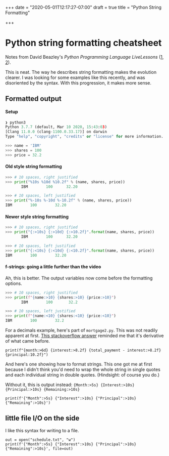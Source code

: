 +++
date = "2020-05-01T12:17:27-07:00"
draft = true
title = "Python String Formatting"

+++

# Python string formatting cheatsheet

Notes from David Beazley's _Python Programming Language LiveLessons_
([1][1], [2][2]).

This is neat. The way he describes string formatting makes the evolution
clearer. I was looking for some examples like this recently, and was
disoriented by the syntax. With this progression, it makes more sense.

## Formatted output

#### Setup

```python
❯ python3
Python 3.7.7 (default, Mar 10 2020, 15:43:03)
[Clang 11.0.0 (clang-1100.0.33.17)] on darwin
Type "help", "copyright", "credits" or "license" for more information.

>>> name = 'IBM'
>>> shares = 100
>>> price = 32.2
```

#### Old style string formatting

```python
>>> # 10 spaces, right justified
>>> print("%10s %10d %10.2f" % (name, shares, price))
       IBM        100      32.20

>>> # 10 spaces, left justified
>>> print("%-10s %-10d %-10.2f" % (name, shares, price))
IBM        100        32.20
```

#### Newer style string formatting

```python
>>> # 10 spaces, right justified
>>> print("{:>10s} {:>10d} {:>10.2f}".format(name, shares, price))
       IBM        100      32.20

>>> # 10 spaces, left justified
>>> print("{:<10s} {:<10d} {:<10.2f}".format(name, shares, price))
IBM        100        32.20
```

#### f-strings: going a little further than the video

Ah, this is better. The output variables now come before the formatting
options.

```python
>>> # 10 spaces, right justified
>>> print(f"{name:>10} {shares:>10} {price:>10}")
       IBM        100       32.2

>>> # 10 spaces, left justified
>>> print(f"{name:<10} {shares:<10} {price:<10}")
IBM        100        32.2
```

For a decimals example, here's part of `mortgage2.py`. This was not readily
apparent at first. [This stackoverflow answer][3] reminded me that it's
derivative of what came before.

```python3
print(f"{month:>6d} {interest:>8.2f} {total_payment - interest:>8.2f} {principal:10.2f}")
```

And here's one showing how to format strings. This one got me at first because
I didn't think you'd need to wrap the whole string in single quotes and each
individual string in double quotes. (Hindsight: of course you do.)

Without it, this is output instead: `{Month:>5s} {Interest:>10s}
{Principal:>10s} {Remaining:>10s}`

```python3
print(f'{"Month":>5s} {"Interest":>10s} {"Principal":>10s} {"Remaining":>10s}')
```

## little file I/O on the side

I like this syntax for writing to a file.

```python3
out = open("schedule.txt", "w")
print(f'{"Month":>5s} {"Interest":>10s} {"Principal":>10s} {"Remaining":>10s}', file=out)
```

[1]: https://www.informit.com/store/python-programming-language-livelessons-9780134217321
[2]: https://learning.oreilly.com/videos/python-programming-language/9780134217314
[3]: https://stackoverflow.com/questions/45310254/fixed-digits-after-decimal-with-f-strings
